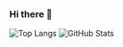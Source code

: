 ### Hi there 👋

![Top Langs](https://github-readme-stats.vercel.app/api/top-langs/?username=neobradley&langs_count=10&show_icons=true&theme=dracula&layout=compact)
![GitHub Stats](https://github-readme-stats.vercel.app/api?username=neobradley&show_icons=true&theme=dracula&show_owner=true&count_private=true)
<!--[![trophy](https://github-profile-trophy.vercel.app/?username=afan0918&theme=onedark)](https://github.com/ryo-ma/github-profile-trophy)-->

<!--
**neobradley/neobradley** is a ✨ _special_ ✨ repository because its `README.md` (this file) appears on your GitHub profile.

Here are some ideas to get you started:

- 🔭 I’m currently working on ...
- 🌱 I’m currently learning ...
- 👯 I’m looking to collaborate on ...
- 🤔 I’m looking for help with ...
- 💬 Ask me about ...
- 📫 How to reach me: ...
- 😄 Pronouns: ...
- ⚡ Fun fact: ...
-->
